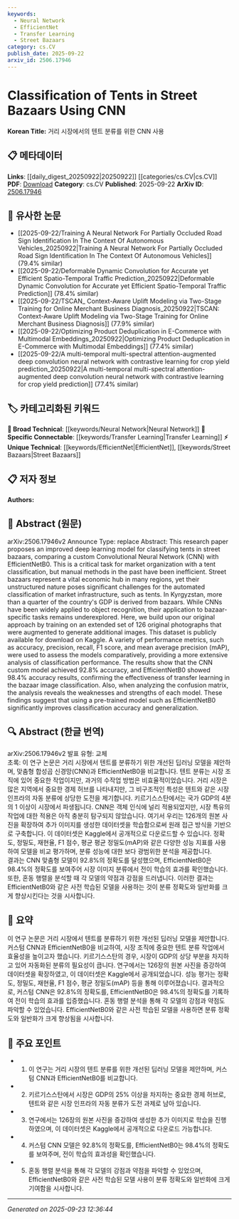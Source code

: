 ```yaml
---
keywords:
  - Neural Network
  - EfficientNet
  - Transfer Learning
  - Street Bazaars
category: cs.CV
publish_date: 2025-09-22
arxiv_id: 2506.17946
---
```


<!-- KEYWORD_LINKING_METADATA:
{
  "processed_timestamp": "2025-09-23T12:36:44.352118",
  "vocabulary_version": "1.0",
  "selected_keywords": [
    "Neural Network",
    "EfficientNet",
    "Transfer Learning",
    "Street Bazaars"
  ],
  "rejected_keywords": [],
  "similarity_scores": {
    "Neural Network": 0.78,
    "EfficientNet": 0.79,
    "Transfer Learning": 0.82,
    "Street Bazaars": 0.77
  },
  "extraction_method": "AI_prompt_based",
  "budget_applied": true,
  "candidates_json": {
    "candidates": [
      {
        "surface": "Convolutional Neural Network",
        "canonical": "Neural Network",
        "aliases": [
          "CNN"
        ],
        "category": "broad_technical",
        "rationale": "Neural Networks are fundamental to the classification task discussed in the paper, linking to broader machine learning concepts.",
        "novelty_score": 0.45,
        "connectivity_score": 0.88,
        "specificity_score": 0.65,
        "link_intent_score": 0.78
      },
      {
        "surface": "EfficientNetB0",
        "canonical": "EfficientNet",
        "aliases": [
          "EfficientNet B0"
        ],
        "category": "unique_technical",
        "rationale": "EfficientNetB0 is a specific model variant that highlights the use of transfer learning in the study, connecting to advancements in model architecture.",
        "novelty_score": 0.72,
        "connectivity_score": 0.67,
        "specificity_score": 0.85,
        "link_intent_score": 0.79
      },
      {
        "surface": "Transfer Learning",
        "canonical": "Transfer Learning",
        "aliases": [],
        "category": "specific_connectable",
        "rationale": "Transfer Learning is a key technique used to improve classification accuracy, relevant to many machine learning applications.",
        "novelty_score": 0.58,
        "connectivity_score": 0.83,
        "specificity_score": 0.7,
        "link_intent_score": 0.82
      },
      {
        "surface": "Street Bazaars",
        "canonical": "Street Bazaars",
        "aliases": [
          "Market Bazaars"
        ],
        "category": "unique_technical",
        "rationale": "Street Bazaars are the unique context of the study, providing a specific application domain for the classification task.",
        "novelty_score": 0.8,
        "connectivity_score": 0.55,
        "specificity_score": 0.9,
        "link_intent_score": 0.77
      }
    ],
    "ban_list_suggestions": [
      "accuracy",
      "precision",
      "recall",
      "F1 score",
      "mean average precision"
    ]
  },
  "decisions": [
    {
      "candidate_surface": "Convolutional Neural Network",
      "resolved_canonical": "Neural Network",
      "decision": "linked",
      "scores": {
        "novelty": 0.45,
        "connectivity": 0.88,
        "specificity": 0.65,
        "link_intent": 0.78
      }
    },
    {
      "candidate_surface": "EfficientNetB0",
      "resolved_canonical": "EfficientNet",
      "decision": "linked",
      "scores": {
        "novelty": 0.72,
        "connectivity": 0.67,
        "specificity": 0.85,
        "link_intent": 0.79
      }
    },
    {
      "candidate_surface": "Transfer Learning",
      "resolved_canonical": "Transfer Learning",
      "decision": "linked",
      "scores": {
        "novelty": 0.58,
        "connectivity": 0.83,
        "specificity": 0.7,
        "link_intent": 0.82
      }
    },
    {
      "candidate_surface": "Street Bazaars",
      "resolved_canonical": "Street Bazaars",
      "decision": "linked",
      "scores": {
        "novelty": 0.8,
        "connectivity": 0.55,
        "specificity": 0.9,
        "link_intent": 0.77
      }
    }
  ]
}
-->

# Classification of Tents in Street Bazaars Using CNN

**Korean Title:** 거리 시장에서의 텐트 분류를 위한 CNN 사용

## 📋 메타데이터

**Links**: [[daily_digest_20250922|20250922]] [[categories/cs.CV|cs.CV]]
**PDF**: [Download](https://arxiv.org/pdf/2506.17946.pdf)
**Category**: cs.CV
**Published**: 2025-09-22
**ArXiv ID**: [2506.17946](https://arxiv.org/abs/2506.17946)

## 🔗 유사한 논문
- [[2025-09-22/Training A Neural Network For Partially Occluded Road Sign Identification In The Context Of Autonomous Vehicles_20250922|Training A Neural Network For Partially Occluded Road Sign Identification In The Context Of Autonomous Vehicles]] (79.4% similar)
- [[2025-09-22/Deformable Dynamic Convolution for Accurate yet Efficient Spatio-Temporal Traffic Prediction_20250922|Deformable Dynamic Convolution for Accurate yet Efficient Spatio-Temporal Traffic Prediction]] (78.4% similar)
- [[2025-09-22/TSCAN_ Context-Aware Uplift Modeling via Two-Stage Training for Online Merchant Business Diagnosis_20250922|TSCAN: Context-Aware Uplift Modeling via Two-Stage Training for Online Merchant Business Diagnosis]] (77.9% similar)
- [[2025-09-22/Optimizing Product Deduplication in E-Commerce with Multimodal Embeddings_20250922|Optimizing Product Deduplication in E-Commerce with Multimodal Embeddings]] (77.4% similar)
- [[2025-09-22/A multi-temporal multi-spectral attention-augmented deep convolution neural network with contrastive learning for crop yield prediction_20250922|A multi-temporal multi-spectral attention-augmented deep convolution neural network with contrastive learning for crop yield prediction]] (77.4% similar)

## 🏷️ 카테고리화된 키워드
**🧠 Broad Technical**: [[keywords/Neural Network|Neural Network]]
**🔗 Specific Connectable**: [[keywords/Transfer Learning|Transfer Learning]]
**⚡ Unique Technical**: [[keywords/EfficientNet|EfficientNet]], [[keywords/Street Bazaars|Street Bazaars]]

## 📋 저자 정보

**Authors:** 

## 📄 Abstract (원문)

arXiv:2506.17946v2 Announce Type: replace 
Abstract: This research paper proposes an improved deep learning model for classifying tents in street bazaars, comparing a custom Convolutional Neural Network (CNN) with EfficientNetB0. This is a critical task for market organization with a tent classification, but manual methods in the past have been inefficient. Street bazaars represent a vital economic hub in many regions, yet their unstructured nature poses significant challenges for the automated classification of market infrastructure, such as tents. In Kyrgyzstan, more than a quarter of the country's GDP is derived from bazaars. While CNNs have been widely applied to object recognition, their application to bazaar-specific tasks remains underexplored. Here, we build upon our original approach by training on an extended set of 126 original photographs that were augmented to generate additional images. This dataset is publicly available for download on Kaggle. A variety of performance metrics, such as accuracy, precision, recall, F1 score, and mean average precision (mAP), were used to assess the models comparatively, providing a more extensive analysis of classification performance.
  The results show that the CNN custom model achieved 92.8% accuracy, and EfficientNetB0 showed 98.4% accuracy results, confirming the effectiveness of transfer learning in the bazaar image classification. Also, when analyzing the confusion matrix, the analysis reveals the weaknesses and strengths of each model. These findings suggest that using a pre-trained model such as EfficientNetB0 significantly improves classification accuracy and generalization.

## 🔍 Abstract (한글 번역)

arXiv:2506.17946v2 발표 유형: 교체  
초록: 이 연구 논문은 거리 시장에서 텐트를 분류하기 위한 개선된 딥러닝 모델을 제안하며, 맞춤형 합성곱 신경망(CNN)과 EfficientNetB0을 비교합니다. 텐트 분류는 시장 조직에 있어 중요한 작업이지만, 과거의 수작업 방법은 비효율적이었습니다. 거리 시장은 많은 지역에서 중요한 경제 허브를 나타내지만, 그 비구조적인 특성은 텐트와 같은 시장 인프라의 자동 분류에 상당한 도전을 제기합니다. 키르기스스탄에서는 국가 GDP의 4분의 1 이상이 시장에서 파생됩니다. CNN은 객체 인식에 널리 적용되었지만, 시장 특유의 작업에 대한 적용은 아직 충분히 탐구되지 않았습니다. 여기서 우리는 126개의 원본 사진을 확장하여 추가 이미지를 생성한 데이터셋을 학습함으로써 원래 접근 방식을 기반으로 구축합니다. 이 데이터셋은 Kaggle에서 공개적으로 다운로드할 수 있습니다. 정확도, 정밀도, 재현율, F1 점수, 평균 평균 정밀도(mAP)와 같은 다양한 성능 지표를 사용하여 모델을 비교 평가하며, 분류 성능에 대한 보다 광범위한 분석을 제공합니다.  
결과는 CNN 맞춤형 모델이 92.8%의 정확도를 달성했으며, EfficientNetB0은 98.4%의 정확도를 보여주어 시장 이미지 분류에서 전이 학습의 효과를 확인했습니다. 또한, 혼동 행렬을 분석할 때 각 모델의 약점과 강점을 드러냅니다. 이러한 결과는 EfficientNetB0와 같은 사전 학습된 모델을 사용하는 것이 분류 정확도와 일반화를 크게 향상시킨다는 것을 시사합니다.

## 📝 요약

이 연구 논문은 거리 시장에서 텐트를 분류하기 위한 개선된 딥러닝 모델을 제안합니다. 커스텀 CNN과 EfficientNetB0을 비교하여, 시장 조직에 중요한 텐트 분류 작업에서 효율성을 높이고자 했습니다. 키르기스스탄의 경우, 시장이 GDP의 상당 부분을 차지하고 있어 자동화된 분류의 필요성이 큽니다. 연구에서는 126장의 원본 사진을 증강하여 데이터셋을 확장하였고, 이 데이터셋은 Kaggle에서 공개되었습니다. 성능 평가는 정확도, 정밀도, 재현율, F1 점수, 평균 정밀도(mAP) 등을 통해 이루어졌습니다. 결과적으로, 커스텀 CNN은 92.8%의 정확도를, EfficientNetB0은 98.4%의 정확도를 기록하여 전이 학습의 효과를 입증했습니다. 혼동 행렬 분석을 통해 각 모델의 강점과 약점도 파악할 수 있었습니다. EfficientNetB0와 같은 사전 학습된 모델을 사용하면 분류 정확도와 일반화가 크게 향상됨을 시사합니다.

## 🎯 주요 포인트

- 1. 이 연구는 거리 시장의 텐트 분류를 위한 개선된 딥러닝 모델을 제안하며, 커스텀 CNN과 EfficientNetB0를 비교합니다.
- 2. 키르기스스탄에서 시장은 GDP의 25% 이상을 차지하는 중요한 경제 허브로, 텐트와 같은 시장 인프라의 자동 분류가 도전 과제로 남아 있습니다.
- 3. 연구에서는 126장의 원본 사진을 증강하여 생성한 추가 이미지로 학습을 진행하였으며, 이 데이터셋은 Kaggle에서 공개적으로 다운로드 가능합니다.
- 4. 커스텀 CNN 모델은 92.8%의 정확도를, EfficientNetB0는 98.4%의 정확도를 보여주며, 전이 학습의 효과성을 확인했습니다.
- 5. 혼동 행렬 분석을 통해 각 모델의 강점과 약점을 파악할 수 있었으며, EfficientNetB0와 같은 사전 학습된 모델 사용이 분류 정확도와 일반화에 크게 기여함을 시사합니다.


---

*Generated on 2025-09-23 12:36:44*